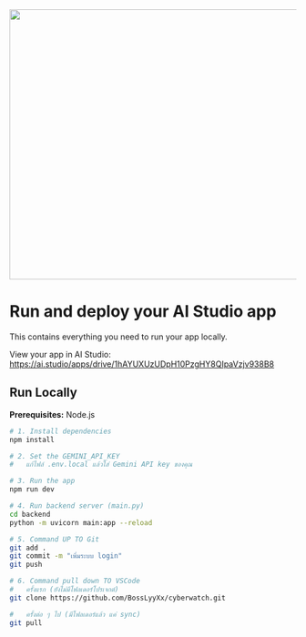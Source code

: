 <div align="center">
<img width="1200" height="475" alt="GHBanner" src="https://github.com/user-attachments/assets/0aa67016-6eaf-458a-adb2-6e31a0763ed6" />
</div>

# Run and deploy your AI Studio app

This contains everything you need to run your app locally.

View your app in AI Studio: https://ai.studio/apps/drive/1hAYUXUzUDpH10PzgHY8QIpaVzjv938B8

## Run Locally

**Prerequisites:** Node.js

```bash
# 1. Install dependencies
npm install

# 2. Set the GEMINI_API_KEY
#   แก้ไฟล์ .env.local แล้วใส่ Gemini API key ของคุณ

# 3. Run the app
npm run dev

# 4. Run backend server (main.py)
cd backend
python -m uvicorn main:app --reload

# 5. Command UP TO Git
git add .
git commit -m "เพิ่มระบบ login"
git push

# 6. Command pull down TO VSCode
#   ครั้งแรก (ยังไม่มีโฟลเดอร์โปรเจกต์)
git clone https://github.com/BossLyyXx/cyberwatch.git

#   ครั้งต่อ ๆ ไป (มีโฟลเดอร์แล้ว แค่ sync)
git pull
